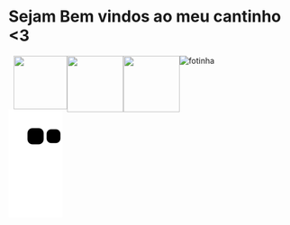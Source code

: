 


<!--
**Gustavo-Correia/Gustavo-Correia** is a ✨ _special_ ✨ repository because its `README.md` (this file) appears on your GitHub profile.

Here are some ideas to get you started:

- 🔭 I’m currently working on ...
- 🌱 I’m currently learning ...
- 👯 I’m looking to collaborate on ...
- 🤔 I’m looking for help with ...
- 💬 Ask me about ...
- 📫 How to reach me: ...
- 😄 Pronouns: ...
- ⚡ Fun fact: ...
-->

<h1>
Sejam Bem vindos ao meu cantinho <3
</h1>  
  

 <img align="right" alt="fotinha" src="https://cdn.discordapp.com/attachments/838041895354761296/886773626622328862/gifgithub.gif" width="200px" height="200px"> 

<img align="right" width="100px" height="100px" src="https://cdn.jsdelivr.net/gh/devicons/devicon/icons/css3/css3-original-wordmark.svg">
<img width="100px" height="100px" align="right" src="https://cdn.jsdelivr.net/gh/devicons/devicon/icons/html5/html5-original-wordmark.svg">
<img width="95px" height="95px" align="right" src="https://cdn.jsdelivr.net/gh/devicons/devicon/icons/javascript/javascript-original.svg">
  
  
 ![Snake animation](https://github.com/rafaballerini/rafaballerini/blob/output/github-contribution-grid-snake.svg)
  
